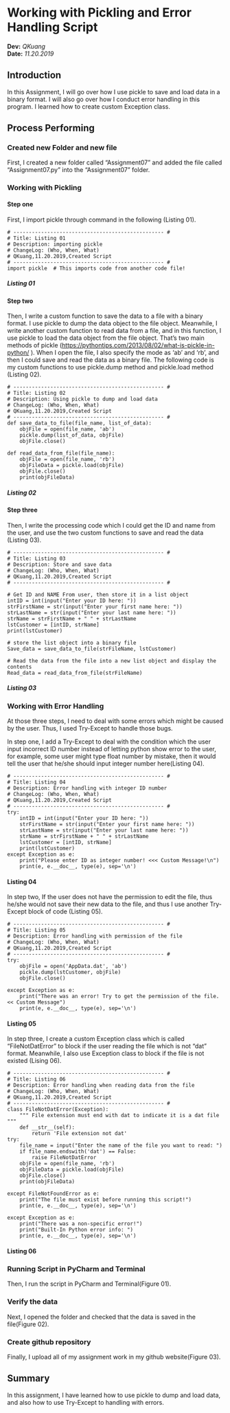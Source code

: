 # Working with Pickling and Error Handling Script
**Dev:** *QKuang*  
**Date:** *11.20.2019*
## Introduction
In this Assignment, I will go over how I use pickle to save and load data in a binary format. I will also go over how I conduct error handling in this program. I learned how to create custom Exception class.
## Process Performing
### Created new Folder and new file
First, I created a new folder called “Assignment07” and added the file called “Assignment07.py” into the “Assignment07” folder.
### Working with Pickling
#### Step one
First, I import pickle through command in the following (Listing 01).
```
# ------------------------------------------------- #
# Title: Listing 01
# Description: importing pickle
# ChangeLog: (Who, When, What)
# QKuang,11.20.2019,Created Script
# ------------------------------------------------- #
import pickle  # This imports code from another code file!
```
##### Listing 01
#### Step two
Then, I write a custom function to save the data to a file with a binary format. I use pickle to dump the data object to the file object. Meanwhile, I write another custom function to read data from a file, and in this function, I use pickle to load the data object from the file object. That’s two main methods of pickle (https://pythontips.com/2013/08/02/what-is-pickle-in-python/
).  When I open the file, I also specify the mode as ‘ab’ and ‘rb’, and then I could save and read the data as a binary file. The following code is my custom functions to use pickle.dump method and pickle.load method (Listing 02).

```
# ------------------------------------------------- #
# Title: Listing 02
# Description: Using pickle to dump and load data
# ChangeLog: (Who, When, What)
# QKuang,11.20.2019,Created Script
# ------------------------------------------------- #
def save_data_to_file(file_name, list_of_data):
    objFile = open(file_name, 'ab')
    pickle.dump(list_of_data, objFile)
    objFile.close()

def read_data_from_file(file_name):
    objFile = open(file_name, 'rb')
    objFileData = pickle.load(objFile)
    objFile.close()
    print(objFileData)
```
##### Listing 02
#### Step three
Then, I write the processing code which I could get the ID and name from the user, and use the two custom functions to save and read the data (Listing 03).
```
# ------------------------------------------------- #
# Title: Listing 03
# Description: Store and save data
# ChangeLog: (Who, When, What)
# QKuang,11.20.2019,Created Script
# ------------------------------------------------- #

# Get ID and NAME From user, then store it in a list object
intID = int(input("Enter your ID here: "))
strFirstName = str(input("Enter your first name here: "))
strLastName = str(input("Enter your last name here: "))
strName = strFirstName + " " + strLastName
lstCustomer = [intID, strName]
print(lstCustomer)

# store the list object into a binary file
Save_data = save_data_to_file(strFileName, lstCustomer)

# Read the data from the file into a new list object and display the contents
Read_data = read_data_from_file(strFileName)
```
##### Listing 03
### Working with Error Handling
At those three steps, I need to deal with some errors which might be caused by the user. Thus, I used Try-Except to handle those bugs.

In step one, I add a Try-Except to deal with the condition which the user input incorrect ID number instead of letting python show error to the user, for example, some user might type float number by mistake, then it would tell the user that he/she should input integer number here(Listing 04). 
```
# ------------------------------------------------- #
# Title: Listing 04
# Description: Error handling with integer ID number
# ChangeLog: (Who, When, What)
# QKuang,11.20.2019,Created Script
# ------------------------------------------------- #
try:
    intID = int(input("Enter your ID here: "))
    strFirstName = str(input("Enter your first name here: "))
    strLastName = str(input("Enter your last name here: "))
    strName = strFirstName + " " + strLastName
    lstCustomer = [intID, strName]
    print(lstCustomer)
except Exception as e:
    print("Please enter ID as integer number! <<< Custom Message!\n")
    print(e, e.__doc__, type(e), sep='\n')
```
#### Listing 04
In step two, If the user does not have the permission to edit the file, thus he/she would not save their new data to the file, and thus I use another Try-Except block of code (Listing 05).
```
# ------------------------------------------------- #
# Title: Listing 05
# Description: Error handling with permission of the file
# ChangeLog: (Who, When, What)
# QKuang,11.20.2019,Created Script
# ------------------------------------------------- #
try:
    objFile = open('AppData.dat', 'ab')
    pickle.dump(lstCustomer, objFile)
    objFile.close()

except Exception as e:
    print("There was an error! Try to get the permission of the file. << Custom Message")
    print(e, e.__doc__, type(e), sep='\n')
```
#### Listing 05
In step three, I create a custom Exception class which is called “FileNotDatError” to block if the user reading the file which is not “dat” format. Meanwhile, I also use Exception class to block if the file is not existed (Lising 06).
```
# ------------------------------------------------- #
# Title: Listing 06
# Description: Error handling when reading data from the file
# ChangeLog: (Who, When, What)
# QKuang,11.20.2019,Created Script
# ------------------------------------------------- #
class FileNotDatError(Exception):
    """ File extension must end with dat to indicate it is a dat file """
    def __str__(self):
        return 'File extension not dat'
try:
    file_name = input("Enter the name of the file you want to read: ")
    if file_name.endswith('dat') == False:
        raise FileNotDatError
    objFile = open(file_name, 'rb')
    objFileData = pickle.load(objFile)
    objFile.close()
    print(objFileData)

except FileNotFoundError as e:
    print("The file must exist before running this script!")
    print(e, e.__doc__, type(e), sep='\n')

except Exception as e:
    print("There was a non-specific error!")
    print("Built-In Python error info: ")
    print(e, e.__doc__, type(e), sep='\n')
```
#### Listing 06
### Running Script in PyCharm and Terminal
Then, I run the script in PyCharm and Terminal(Figure 01).

### Verify the data 
Next, I opened the folder and checked that the data is saved in the file(Figure 02).
### Create github repository
Finally, I upload all of my assignment work in my github website(Figure 03).
## Summary
In this assignment, I have learned how to use pickle to dump and load data, and also how to use Try-Except to handling with errors.
